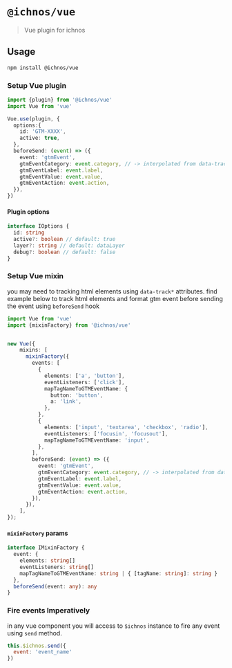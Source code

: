 # `@ichnos/vue`

> Vue plugin for ichnos

## Usage

```bash
npm install @ichnos/vue
```


### Setup Vue plugin
```ts
import {plugin} from '@ichnos/vue'
import Vue from 'vue'

Vue.use(plugin, {
  options:{
    id: 'GTM-XXXX',
    active: true,
  },
  beforeSend: (event) => ({
    event: 'gtmEvent',
    gtmEventCategory: event.category, // -> interpolated from data-trackcategory
    gtmEventLabel: event.label,
    gtmEventValue: event.value,
    gtmEventAction: event.action,
  }),
})
```

#### Plugin options
```ts
interface IOptions {
  id: string
  active?: boolean // default: true
  layer?: string // default: dataLayer
  debug?: boolean // default: false
}
```


### Setup Vue mixin 
you may need to tracking html elements using `data-track*` attributes.
find example below to track html elements and format gtm event before sending the event using `beforeSend` hook

```ts
import Vue from 'vue'
import {mixinFactory} from '@ichnos/vue'


new Vue({
    mixins: [
      mixinFactory({
        events: [
          {
            elements: ['a', 'button'],
            eventListeners: ['click'],
            mapTagNameToGTMEventName: {
              button: 'button',
              a: 'link',
            },
          },
          {
            elements: ['input', 'textarea', 'checkbox', 'radio'],
            eventListeners: ['focusin', 'focusout'],
            mapTagNameToGTMEventName: 'input',
          },
        ],
        beforeSend: (event) => ({
          event: 'gtmEvent',
          gtmEventCategory: event.category, // -> interpolated from data-trackcategory
          gtmEventLabel: event.label,
          gtmEventValue: event.value,
          gtmEventAction: event.action,
        }),
      }),
    ],
});
```

#### `mixinFactory` params

```ts
interface IMixinFactory {
  event: {
    elements: string[]
    eventListeners: string[]
    mapTagNameToGTMEventName: string | { [tagName: string]: string } 
  },
  beforeSend(event: any): any
}
```

### Fire events Imperatively 

in any vue component you will access to `$ichnos` instance to fire any event using `send` method.

```js
this.$ichnos.send({
  event: 'event_name'
})
```
